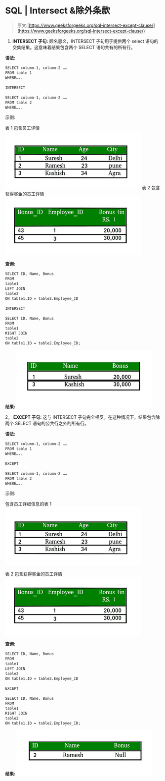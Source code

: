 # SQL | Intersect &除外条款

> 原文:[https://www.geeksforgeeks.org/sql-intersect-except-clause/](https://www.geeksforgeeks.org/sql-intersect-except-clause/)

1. **INTERSECT 子句:**
顾名思义，INTERSECT 子句用于提供两个 select 语句的交集结果。这意味着结果包含两个 SELECT 语句共有的所有行。

**语法:**

```
SELECT column-1, column-2 …… 
FROM table 1
WHERE…..

INTERSECT

SELECT column-1, column-2 …… 
FROM table 2
WHERE…..
```

示例:

表 1 包含员工详情
![table1](img/bdea7d6ec6fc2166429a3af93227586b.png)
表 2 包含获得奖金的员工详情
![table2](img/c464dc3cfdf74f9c0cd7e958f5bb0096.png)

**查询:**

```
SELECT ID, Name, Bonus 
FROM
table1 
LEFT JOIN
table2
ON table1.ID = table2.Employee_ID

INTERSECT

SELECT ID, Name, Bonus 
FROM
table1 
RIGHT JOIN
table2
ON table1.ID = table2.Employee_ID;

```

**结果:**
![table3](img/83ef4f54db0251f1db4fc64682e16398.png)

2。 **EXCEPT 子句:**
这与 INTERSECT 子句完全相反。在这种情况下，结果包含除两个 SELECT 语句的公共行之外的所有行。

**语法:**

```
SELECT column-1, column-2 …… 
FROM table 1
WHERE…..

EXCEPT

SELECT column-1, column-2 …… 
FROM table 2
WHERE…..

```

示例:

包含员工详细信息的表 1
![table1](img/bdea7d6ec6fc2166429a3af93227586b.png)

表 2 包含获得奖金的员工详情
![table2](img/c464dc3cfdf74f9c0cd7e958f5bb0096.png)

**查询:**

```
SELECT ID, Name, Bonus 
FROM
table1 
LEFT JOIN
table2
ON table1.ID = table2.Employee_ID

EXCEPT

SELECT ID, Name, Bonus 
FROM
table1 
RIGHT JOIN
table2
ON table1.ID = table2.Employee_ID;

```

**结果:**
![table4](img/6f1fd0701f42851f1ba280bc89e25a40.png)